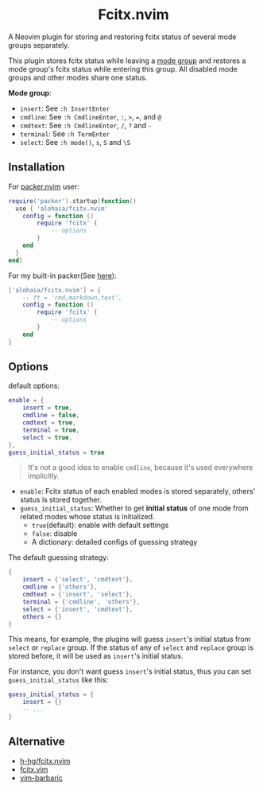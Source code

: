 <h1 align="center">Fcitx.nvim</h1>

A Neovim plugin for storing and restoring fcitx status of several mode groups separately.

This plugin stores fcitx status while leaving a <ins>mode group</ins> and restores a mode group's
fcitx status while entering this group. All disabled mode groups and other modes share one status.

**Mode group**:

- `insert`: See `:h InsertEnter`
- `cmdline`: See `:h CmdlineEnter`, `:`, `>`, `=`, and `@`
- `cmdtext`: See `:h CmdlineEnter`, `/`, `?` and `-`
- `terminal`: See `:h TermEnter`
- `select`: See `:h mode()`, `s`, `S` and `\S`

## Installation

For [packer.nvim](https://github.com/wbthomason/packer.nvim) user:

```lua
require('packer').startup(function()
  use { 'alohaia/fcitx.nvim'
    config = function ()
        require 'fcitx' {
            -- options
        }
    end
  }
end)
```

For my built-in packer(See [here](https://github.com/alohaia/nvimcfg)):

```lua
['alohaia/fcitx.nvim'] = {
    -- ft = 'rmd,markdown,text',
    config = function ()
        require 'fcitx' {
            -- options
        }
    end
}
```

## Options

default options:

```lua
enable = {
    insert = true,
    cmdline = false,
    cmdtext = true,
    terminal = true,
    select = true,
},
guess_initial_status = true
```

> It's not a good idea to enable `cmdline`, because it's used everywhere implicitly.

- `enable`: Fcitx status of each enabled modes is stored separately, others' status is stored together.
- `guess_initial_status`: Whether to get **initial status** of one mode from related modes whose status is initialized.
    - `true`(default): enable with default settings
    - `false`: disable
    - A dictionary: detailed configs of guessing strategy

The default guessing strategy:

```lua
{
    insert = {'select', 'cmdtext'},
    cmdline = {'others'},
    cmdtext = {'insert', 'select'},
    terminal = {'cmdline', 'others'},
    select = {'insert', 'cmdtext'},
    others = {}
}
```

This means, for example, the plugins will guess `insert`'s initial status from `select` or `replace` group.
If the status of any of `select` and `replace` group is stored before, it will be used as `insert`'s initial status.

For instance, you don't want guess `insert`'s initial status, thus you can set `guess_initial_status` like this:

```lua
guess_initial_status = {
    insert = {}
    -- ...
}
```

## Alternative

- [h-hg/fcitx.nvim](https://github.com/h-hg/fcitx.nvim)
- [fcitx.vim](https://github.com/lilydjwg/fcitx.vim)
- [vim-barbaric](https://github.com/rlue/vim-barbaric)

